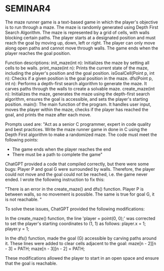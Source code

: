 # SEMINAR4
The maze runner game is a text-based game in which the player's objective is to run through a maze. The maze is randomly generated using Depth First Search Algorithm. The maze is represented by a grid of cells, with walls blocking certain paths. The player starts at a designated position and must reach the goal by moving up, down, left or right. The player can only move along open paths and cannot move through walls. The game ends when the player reaches the goal position.

Function descriptions:
init_maze(int n): Initializes the maze by setting all cells to be walls.
print_maze(int n): Prints the current state of the maze, including the player's position and the goal position.
isGoalCell(Point p, int n): Checks if a given position is the goal position in the maze.
dfs(Point p, int n): Performs a depth-first search algorithm to generate the maze. It carves paths through the walls to create a solvable maze.
create_maze(int n): Initializes the maze, generates the maze using the depth-first search algorithm, ensures the goal is accessible, and sets the player's starting position.
main(): The main function of the program. It handles user input, moves the player within the maze, checks if the player has reached the goal, and prints the maze after each move.

Prompts used are:
"Act as a senior C programmer, expert in code quality and best practices. Write the maze runner game in done in C using the Depth First algorithm to make a randomized maze. 
The code must meet the following points:
- The game ends when the player reaches the end  
- There must be a path to complete the game"

ChatGPT provided a code that compiled correctly, but there were some bugs: Player P and goal G were surrounded by walls. Therefore, the player could not move and the goal could not be reached, i.e. the game never ended. I wrote the following instruction to fix this:

"There is an error in the create_maze() and dfs() function. Player P is between walls, so no movement is possible. The same is true for goal G, it is not reachable. "

To solve these issues, ChatGPT provided the following modifications:

In the create_maze() function, the line 'player = point(0, 0);' was corrected to set the player's starting coordinates to (1, 1) as follows:
player.x = 1;
player.y = 1;

In the dfs() function, made the goal (G) accessible by carving paths around it. These lines were added to clear cells adjacent to the goal:
maze[n - 2][n - 3] = PATH;
maze[n - 3][n - 2] = PATH;

These modifications allowed the player to start in an open space and ensure that the goal is reachable. 

